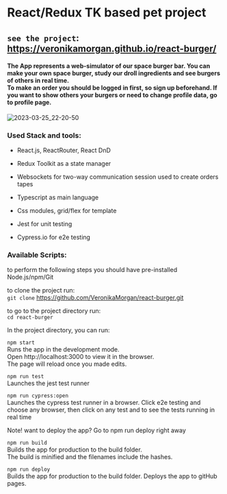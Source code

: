 # React/Redux TK based pet project<br>
## `see the project`: https://veronikamorgan.github.io/react-burger/<br>
#### The App represents a web-simulator of our space burger bar. You can make your own space burger, study our droll ingredients and see burgers of others in real time.<br> To make an order you should be logged in first, so sign up beforehand. If you want to show others your burgers or need to change profile data, go to profile page.<br> 

![2023-03-25_22-20-50](https://user-images.githubusercontent.com/113067367/227737564-478c7afa-4d9f-4721-acd2-32fd3dd03483.png)


### Used Stack and tools:<br>
* React.js, ReactRouter, React DnD<br>
* Redux Toolkit as a state manager<br>
* Websockets for two-way communication session used to create orders tapes<br>

* Typescript as main language<br>
* Css modules, grid/flex for template<br>

* Jest for unit testing<br>
* Cypress.io for e2e testing<br>

### Available Scripts:<br>
to perform the following steps you should have pre-installed Node.js/npm/Git<br>

to clone the project run: <br>
`git clone` https://github.com/VeronikaMorgan/react-burger.git<br>

to go to the project directory run:<br>
`cd react-burger`<br>

In the project directory, you can run:<br>

`npm start`<br>
Runs the app in the development mode.<br>
Open http://localhost:3000 to view it in the browser.<br>
The page will reload once you made edits.<br>

`npm run test`<br>
Launches the jest test runner <br>

`npm run cypress:open`<br>
Launches the cypress test runner in a browser. Click e2e testing and choose any browser, then click on any test and to see the tests running in real time<br>

Note! want to deploy the app? Go to npm run deploy right away<br>

`npm run build`<br>
Builds the app for production to the build folder.<br>
The build is minified and the filenames include the hashes.<br>

`npm run deploy`<br>
Builds the app for production to the build folder. Deploys the app to gitHub pages.<br>
